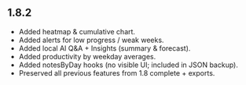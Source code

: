 ## 1.8.2
- Added heatmap & cumulative chart.
- Added alerts for low progress / weak weeks.
- Added local AI Q&A + Insights (summary & forecast).
- Added productivity by weekday averages.
- Added notesByDay hooks (no visible UI; included in JSON backup).
- Preserved all previous features from 1.8 complete + exports.

